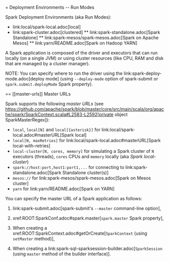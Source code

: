 = Deployment Environments -- Run Modes

Spark Deployment Environments (aka Run Modes):

* link:local/spark-local.adoc[local]
* link:spark-cluster.adoc[clustered]
** link:spark-standalone.adoc[Spark Standalone]
** link:spark-mesos/spark-mesos.adoc[Spark on Apache Mesos]
** link:yarn/README.adoc[Spark on Hadoop YARN]

A Spark application is composed of the driver and executors that can run locally (on a single JVM) or using cluster resources (like CPU, RAM and disk that are managed by a cluster manager).

NOTE: You can specify where to run the driver using the link:spark-deploy-mode.adoc[deploy mode] (using `--deploy-mode` option of spark-submit or `spark.submit.deployMode` Spark property).

== [[master-urls]] Master URLs

Spark supports the following *master URLs* (see https://github.com/apache/spark/blob/master/core/src/main/scala/org/apache/spark/SparkContext.scala#L2583-L2592[private object SparkMasterRegex]):

* `local`, `local[N]` and `local[{asterisk}]` for link:local/spark-local.adoc#masterURL[Spark local]
* `local[N, maxRetries]` for link:local/spark-local.adoc#masterURL[Spark local-with-retries]
* `local-cluster[N, cores, memory]` for simulating a Spark cluster of `N` executors (threads), `cores` CPUs and `memory` locally (aka _Spark local-cluster_)
* `spark://host:port,host1:port1,...` for connecting to link:spark-standalone.adoc[Spark Standalone cluster(s)]
* `mesos://` for link:spark-mesos/spark-mesos.adoc[Spark on Mesos cluster]
* `yarn` for link:yarn/README.adoc[Spark on YARN]

You can specify the master URL of a Spark application as follows:

1. link:spark-submit.adoc[spark-submit's `--master` command-line option],

2. xref:ROOT:SparkConf.adoc#spark.master[`spark.master` Spark property],

3. When creating a  xref:ROOT:SparkContext.adoc#getOrCreate[`SparkContext` (using `setMaster` method)],

4. When creating a link:spark-sql-sparksession-builder.adoc[`SparkSession` (using `master` method of the builder interface)].
